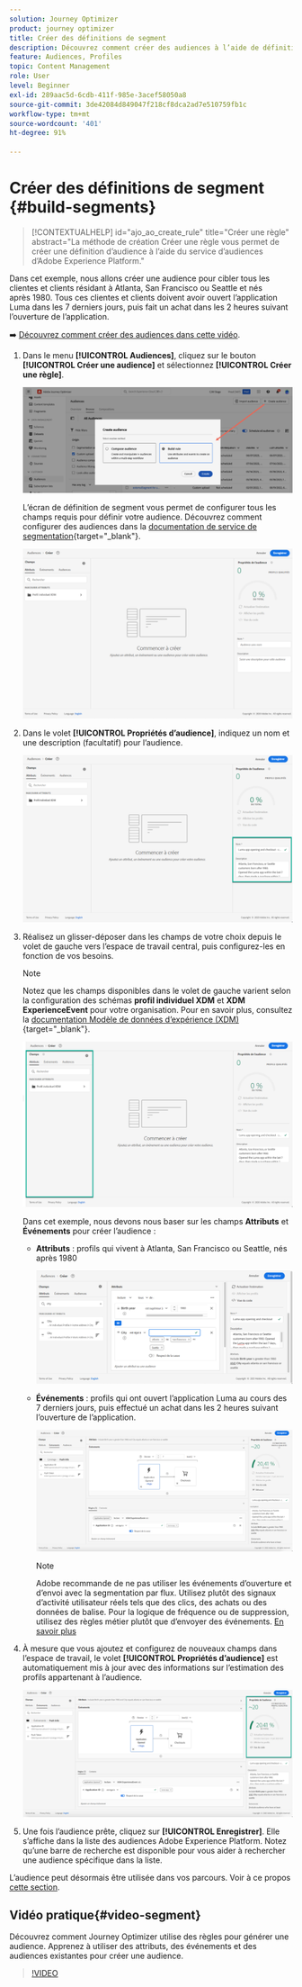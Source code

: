 ```yaml
---
solution: Journey Optimizer
product: journey optimizer
title: Créer des définitions de segment
description: Découvrez comment créer des audiences à l’aide de définitions de segment.
feature: Audiences, Profiles
topic: Content Management
role: User
level: Beginner
exl-id: 289aac5d-6cdb-411f-985e-3acef58050a8
source-git-commit: 3de42084d849047f218cf8dca2ad7e510759fb1c
workflow-type: tm+mt
source-wordcount: '401'
ht-degree: 91%

---
```


# Créer des définitions de segment {#build-segments}

>[!CONTEXTUALHELP]
>id="ajo_ao_create_rule"
>title="Créer une règle"
>abstract="La méthode de création Créer une règle vous permet de créer une définition d’audience à l’aide du service d’audiences d’Adobe Experience Platform."

Dans cet exemple, nous allons créer une audience pour cibler tous les clientes et clients résidant à Atlanta, San Francisco ou Seattle et nés après 1980. Tous ces clientes et clients doivent avoir ouvert l’application Luma dans les 7 derniers jours, puis fait un achat dans les 2 heures suivant l’ouverture de l’application.

➡️ [Découvrez comment créer des audiences dans cette vidéo](#video-segment).

1. Dans le menu **[!UICONTROL Audiences]**, cliquez sur le bouton **[!UICONTROL Créer une audience]** et sélectionnez **[!UICONTROL Créer une règle]**.

   ![](assets/create-segment.png)

   L’écran de définition de segment vous permet de configurer tous les champs requis pour définir votre audience. Découvrez comment configurer des audiences dans la [documentation de service de segmentation](https://experienceleague.adobe.com/docs/experience-platform/segmentation/ui/overview.html?lang=fr){target="_blank"}.

   ![](assets/segment-builder.png)

1. Dans le volet **[!UICONTROL Propriétés d’audience]**, indiquez un nom et une description (facultatif) pour l’audience.

   ![](assets/segment-properties.png)

1. Réalisez un glisser-déposer dans les champs de votre choix depuis le volet de gauche vers l’espace de travail central, puis configurez-les en fonction de vos besoins.

   >[!NOTE]
   >
   >Notez que les champs disponibles dans le volet de gauche varient selon la configuration des schémas **profil individuel XDM** et **XDM ExperienceEvent** pour votre organisation.  Pour en savoir plus, consultez la [documentation Modèle de données d’expérience (XDM)](https://experienceleague.adobe.com/docs/experience-platform/xdm/home.html?lang=fr){target="_blank"}.

   ![](assets/drag-fields.png)

   Dans cet exemple, nous devons nous baser sur les champs **Attributs** et **Événements** pour créer l’audience :

   * **Attributs** : profils qui vivent à Atlanta, San Francisco ou Seattle, nés après 1980

     ![](assets/add-attributes.png)

   * **Événements** : profils qui ont ouvert l’application Luma au cours des 7 derniers jours, puis effectué un achat dans les 2 heures suivant l’ouverture de l’application.

     ![](assets/add-events.png)

     >[!NOTE]
     >
     >Adobe recommande de ne pas utiliser les événements d’ouverture et d’envoi avec la segmentation par flux. Utilisez plutôt des signaux d’activité utilisateur réels tels que des clics, des achats ou des données de balise. Pour la logique de fréquence ou de suppression, utilisez des règles métier plutôt que d’envoyer des événements. [En savoir plus](about-audiences.md#open-and-send-event-guardrails)

1. À mesure que vous ajoutez et configurez de nouveaux champs dans l’espace de travail, le volet **[!UICONTROL Propriétés d’audience]** est automatiquement mis à jour avec des informations sur l’estimation des profils appartenant à l’audience.

   ![](assets/segment-estimate.png)

1. Une fois l’audience prête, cliquez sur **[!UICONTROL Enregistrer]**. Elle s’affiche dans la liste des audiences Adobe Experience Platform. Notez qu’une barre de recherche est disponible pour vous aider à rechercher une audience spécifique dans la liste.

L’audience peut désormais être utilisée dans vos parcours. Voir à ce propos [cette section](../audience/about-audiences.md).

## Vidéo pratique{#video-segment}

Découvrez comment Journey Optimizer utilise des règles pour générer une audience. Apprenez à utiliser des attributs, des événements et des audiences existantes pour créer une audience.

>[!VIDEO](https://video.tv.adobe.com/v/3425020?quality=12)
